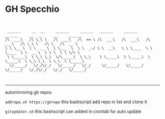 # GH Specchio

```


 ______     __  __     ______     ______   ______     ______     ______     __  __     __     ______    
/\  ___\   /\ \_\ \   /\  ___\   /\  == \ /\  ___\   /\  ___\   /\  ___\   /\ \_\ \   /\ \   /\  __ \   
\ \ \__ \  \ \  __ \  \ \___  \  \ \  _-/ \ \  __\   \ \ \____  \ \ \____  \ \  __ \  \ \ \  \ \ \/\ \  
 \ \_____\  \ \_\ \_\  \/\_____\  \ \_\    \ \_____\  \ \_____\  \ \_____\  \ \_\ \_\  \ \_\  \ \_____\ 
  \/_____/   \/_/\/_/   \/_____/   \/_/     \/_____/   \/_____/   \/_____/   \/_/\/_/   \/_/   \/_____/ 
                                                                                                        


```

---
automirroring gh repos

```addrepo.sh https://ghrepo``` this bashscript add repo in list and clone it

```gitupdater.sh``` this bashscript can added in crontab for auto update
